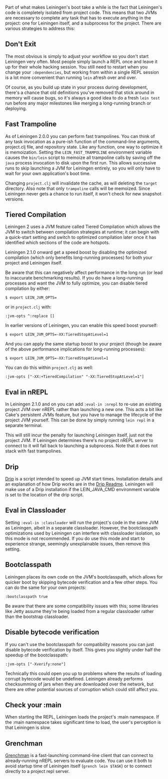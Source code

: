 Part of what makes Leiningen's boot take a while is the fact that
Leiningen's code is completely isolated from project code. This means
that two JVMs are necessary to complete any task that has to execute
anything in the project: one for Leiningen itself, and a subprocess
for the project. There are various strategies to address this:

## Don't Exit

The most obvious is simply to adjust your workflow so you don't start
Leiningen very often. Most people simply launch a REPL once and leave
it up for their whole hacking session. You still need to restart when
you change your `:dependencies`, but working from within a single REPL
session is a lot more convenient than running `lein` afresh over and
over.

Of course, as you build up state in your process during development,
there's a chance that old definitions you've removed that stick around
in memory will cause bugs, so it's always a good idea to do a fresh
`lein test` run before any major milestones like merging a
long-running branch or deploying.

## Fast Trampoline

As of Leiningen 2.0.0 you can perform fast trampolines. You can think
of any task invocation as a pure-ish function of the command-line
arguments, project.clj file, and repository state. Like any function,
one way to optimize it is memoization. Setting the
`LEIN_FAST_TRAMPOLINE` environment variable causes the `bin/lein`
script to memoize all trampoline calls by saving off the `java`
process invocation to disk upon the first run. This allows
successive runs to skip launching a JVM for Leiningen entirely, so
you will only have to wait for your own application's boot time.

Changing `project.clj` will invalidate the cache, as will deleting the
`target` directory. Also note that only `trampoline` calls will be
memoized. Since Leiningen never gets a chance to run itself, it won't
check for new snapshot versions.

## Tiered Compilation

Leiningen 2 uses a JVM feature called Tiered Compilation which allows
the JVM to switch between compilation strategies at runtime; it can
begin with a quick-start setting and switch to optimized compilation
later once it has identified which sections of the code are hotspots.

Leiningen 2.1.0 onward get a speed boost by disabling the optimized
compilation (which only benefits long-running processes) for both 
your project and Leiningen itself.  

Be aware that this can negatively affect performance in the long run 
(or lead to inaccurate benchmarking results).  If you do have a 
long-running processes and want the JVM to fully optimize, you can 
disable tiered compilation by either:

    $ export LEIN_JVM_OPTS=

or in `project.clj` with:

    :jvm-opts ^:replace []

In earlier versions of Leiningen, you can enable this speed boost yourself:

    $ export LEIN_JVM_OPTS=-XX:TieredStopAtLevel=1

And you can apply the same startup boost to your project (though be aware
of the above performance implications for long-running processes):

    $ export LEIN_JVM_OPTS=-XX:TieredStopAtLevel=1

You can do this within `project.clj` as well:

    :jvm-opts ["-XX:+TieredCompilation" "-XX:TieredStopAtLevel=1"]


## Eval in nREPL

In Leiningen 2.1.0 and on you can add `:eval-in :nrepl` to re-use an
existing project JVM over nREPL rather than launching a new one. This
acts a bit like Cake's persistent JVMs feature, but you have to manage
the lifecycle of the project JVM yourself. This can be done by simply
running `lein repl` in a separate terminal.

This will still incur the penalty for launching Leiningen itself, just
not the project JVM. If Leiningen determines there's no project nREPL
server to connect to it will fall back to launching a subprocess. Note
that it does not stack with fast trampolines.

## Drip

[Drip](https://github.com/flatland/drip/) is a script intended to speed up JVM start times. Installation details and an explanation of how Drip works are in the [Drip Readme](https://github.com/flatland/drip/blob/develop/README.md).  Leiningen will make use of a Drip installation if the LEIN_JAVA_CMD environment variable is set to the location of the drip script.

## Eval in Classloader

Setting `:eval-in :classloader` will run the project's code in the same JVM as Leiningen, albeit in a separate classloader.  However, the bootclasspath optimizations used by Leiningen can interfere with classloader isolation, so this mode is not recommended.  If you do use this mode and start to experience strange, seemingly unexplainable issues, then remove this setting.

## Bootclasspath

Leiningen places its own code on the JVM's bootclasspath, which allows
for quicker boot by skipping bytecode verification and a few other
steps. You can do the same for your own projects:

    :bootclasspath true

Be aware that there are some compatibility issues with this; some
libraries like Jetty assume they're being loaded from a regular
classloader rather than the bootstrap classloader.

## Disable bytecode verification

If you can't use the bootclasspath for compatibility reasons you can
just disable bytecode verification by itself. This gives you slightly
under half the speedup of the bootclasspath:

    :jvm-opts ["-Xverify:none"]

Technically this could open you up to problems where the results of
loading corrupt bytecode would be undefined. Leiningen already
performs checksumming of jars when they are downloaded over the
network, but there are other potential sources of corruption which
could still affect you.

## Check your :main

When starting the REPL, Leiningen loads the project's :main namespace.
If the :main namespace takes significant time to load, the user's perception
is that Leiningen is slow.

## Grenchman

[Grenchman](http://leiningen.org/grench.html) is a fast-launching
command-line client that can connect to already-running nREPL servers
to evaluate code. You can use it both to avoid startup time of
Leiningen itself (`grench lein $TASK`) or to connect directly to a
project repl server.
